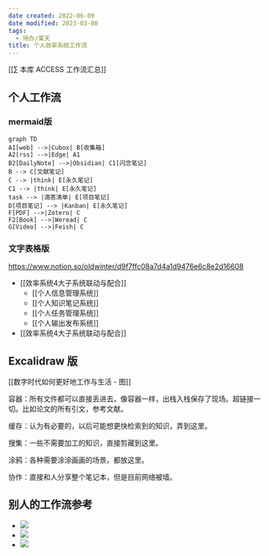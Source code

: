 ```yaml
---
date created: 2022-06-09
date modified: 2023-03-08
tags:
  - 待办/某天
title: 个人效率系统工作流
---
```


[[∑ 本库 ACCESS 工作流汇总]]

## 个人工作流

### mermaid版

```mermaid
graph TD
A1[web] -->|Cubox| B[收集箱]
A2[rss] -->|Edge| A1
B2[DailyNote] -->|Obsidian| C1[闪念笔记]
B --> C[文献笔记]
C --> |think| E[永久笔记]
C1 --> |think| E[永久笔记]
task --> |滴答清单| E[项目笔记]
D[项目笔记] --> |Kanban| E[永久笔记]
F[PDF] -->|Zotero| C
F2[Book] -->|Weread| C
G[Video] -->|Feish| C
```

### 文字表格版

<https://www.notion.so/oldwinter/d9f7ffc08a7d4a1d9476e6c8e2d16608>

- [[效率系统4大子系统联动与配合]]
	- [[个人信息管理系统]]
	- [[个人知识笔记系统]]
	- [[个人任务管理系统]]
	- [[个人输出发布系统]]
- [[效率系统4大子系统联动与配合]]

## Excalidraw 版

[[数字时代如何更好地工作与生活 - 图]]

容器：所有文件都可以直接丢进去，像容器一样，出栈入栈保存了现场。超链接一切。比如论文的所有引文，参考文献。

缓存：认为有必要的，以后可能想更快检索到的知识，弄到这里。

搜集：一些不需要加工的知识，直接剪藏到这里。

涂鸦：各种需要涂涂画画的场景，都放这里。

协作：直接和人分享整个笔记本，但是目前网络被墙。

## 别人的工作流参考

- ![](https://img2.oldwinter.top/个人效率系统工作流_image_1.jpg)
- ![](https://img2.oldwinter.top/个人效率系统工作流_image_2.png)
- ![](https://img2.oldwinter.top/个人效率系统工作流_image_3.png)
